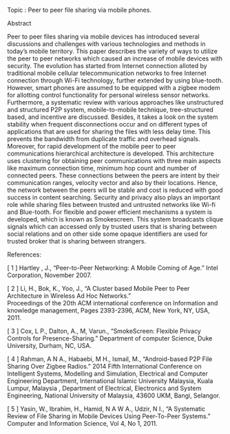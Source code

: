 Topic : Peer to peer file sharing via mobile phones.

Abstract

Peer to peer files sharing via mobile devices has introduced several discussions and challenges with various technologies and methods in today’s mobile territory. This paper describes the variety of ways to utilize the peer to peer networks which caused an increase of mobile devices with security. The evolution has started from Internet connection alloted by traditional mobile cellular telecommunication networks to free Internet connection through Wi-Fi technology, further extended by using blue-tooth. However, smart phones are assumed to be equipped with a zigbee modem for allotting control functionality for personal wireless sensor networks. Furthermore, a systematic review with various approaches like unstructured and structured P2P system, mobile-to-mobile technique, tree-structured based, and incentive are discussed. Besides, it takes a look on the system stability when frequent disconnections occur and on different types of applications that are used for sharing the files with less delay time. This prevents the bandwidth from duplicate traffic and overhead signals. Moreover, for rapid development of the mobile peer to peer communications hierarchical architecture is developed. This architecture uses clustering for obtaining peer communications with three main aspects like maximum connection time, minimum hop count and number of connected peers. These connections between the peers are intent by their communication ranges, velocity vector and also by their locations. Hence, the network between the peers will be stable and cost is reduced with good success in content searching. Security and privacy also plays an important role while sharing files between trusted and untrusted networks like Wi-fi and Blue-tooth. For flexible and power efficient mechanisms a system is developed, which is known as Smokescreen. This system broadcasts clique signals which can accessed only by trusted users that is sharing between social relations and on other side some opaque identifiers are used for trusted broker that is sharing between strangers.

References:

[ 1 ]  Hartley , J., “Peer-to-Peer Networking: A Mobile Coming of Age.” Intel Corporation, November 2007.

[ 2 ]  Li, H., Bok, K., Yoo, J., “A Cluster based Mobile Peer to Peer Architecture in Wireless Ad Hoc Networks.”    
       Proceedings of the 20th ACM international conference on Information and knowledge management, Pages 2393-2396,
       ACM, New York, NY, USA, 2011.
       
[ 3 ]  Cox, L P., Dalton, A., M, Varun., “SmokeScreen: Flexible Privacy Controls for Presence-Sharing.” Department of         computer Science, Duke University, Durham, NC, USA.

[ 4 ]  Rahman, A N A., Habaebi, M H., Ismail, M., “Android-based P2P File Sharing Over Zigbee Radios.” 2014 Fifth             International Conference on Intelligent Systems, Modelling and Simulation, Electrical and Computer Engineering
       Department, International Islamic University Malaysia, Kuala Lumpur, Malaysia , Department of Electrical,              Electronics and System Engineering, National University of Malaysia, 43600 UKM, Bangi, Selangor.  
       
[ 5 ]  Yasin, W., Ibrahim, H., Hamid, N A W A., Udzir, N I., “A Systematic Review of File Sharing in Mobile Devices           Using Peer-To-Peer Systems.” Computer and Information Science, Vol 4, No 1, 2011.

